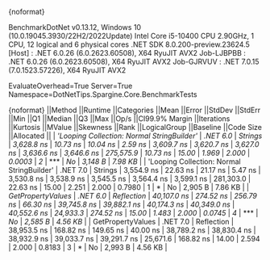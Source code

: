 {noformat}

BenchmarkDotNet v0.13.12, Windows 10 (10.0.19045.3930/22H2/2022Update)
Intel Core i5-10400 CPU 2.90GHz, 1 CPU, 12 logical and 6 physical cores
.NET SDK 8.0.200-preview.23624.5
  [Host]     : .NET 6.0.26 (6.0.2623.60508), X64 RyuJIT AVX2
  Job-LJBPBB : .NET 6.0.26 (6.0.2623.60508), X64 RyuJIT AVX2
  Job-GJRVUV : .NET 7.0.15 (7.0.1523.57226), X64 RyuJIT AVX2

EvaluateOverhead=True  Server=True  Namespace=DotNetTips.Spargine.Core.BenchmarkTests  

{noformat}
||Method                                     ||Runtime  ||Categories ||Mean        ||Error     ||StdDev    ||StdErr   ||Min         ||Q1          ||Median      ||Q3          ||Max         ||Op/s      ||CI99.9% Margin ||Iterations ||Kurtosis ||MValue ||Skewness ||Rank ||LogicalGroup ||Baseline ||Code Size ||Allocated ||
| *'Looping Collection: Normal StringBuilder'* | *.NET 6.0* | *Strings*    |  *3,628.8 ns* |  *10.73 ns* |  *10.04 ns* |  *2.59 ns* |  *3,609.7 ns* |  *3,620.7 ns* |  *3,627.0 ns* |  *3,636.6 ns* |  *3,646.6 ns* | *275,575.9* |       *10.73 ns* |      *15.00* |    *1.969* |  *2.000* |   *0.0003* |    *2* | ***            | *No*       |   *3,148 B* |   *7.98 KB* |
| 'Looping Collection: Normal StringBuilder' | .NET 7.0 | Strings    |  3,554.9 ns |  22.63 ns |  21.17 ns |  5.47 ns |  3,530.8 ns |  3,538.9 ns |  3,545.5 ns |  3,564.4 ns |  3,599.1 ns | 281,303.0 |       22.63 ns |      15.00 |    2.251 |  2.000 |   0.7980 |    1 | *            | No       |   2,905 B |   7.86 KB |
| *GetPropertyValues*                          | *.NET 6.0* | *Reflection* | *40,107.0 ns* | *274.52 ns* | *256.79 ns* | *66.30 ns* | *39,745.8 ns* | *39,882.1 ns* | *40,174.3 ns* | *40,349.0 ns* | *40,552.6 ns* |  *24,933.3* |      *274.52 ns* |      *15.00* |    *1.483* |  *2.000* |   *0.0745* |    *4* | ***            | *No*       |   *2,585 B* |   *4.56 KB* |
| GetPropertyValues                          | .NET 7.0 | Reflection | 38,953.5 ns | 168.82 ns | 149.65 ns | 40.00 ns | 38,789.2 ns | 38,830.4 ns | 38,932.9 ns | 39,033.7 ns | 39,291.7 ns |  25,671.6 |      168.82 ns |      14.00 |    2.594 |  2.000 |   0.8183 |    3 | *            | No       |   2,993 B |   4.56 KB |
